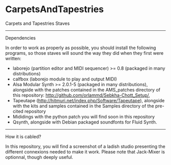 CarpetsAndTapestries
====================

Carpets and Tapestries Staves


------
Dependencies

In order to work as properly as possible, you should install the following programs, so those staves will sound the way they did when they first were written:

- laborejo (partition editor and MIDI sequencer) >= 0.8 (packaged in many distributions)
- calfbox (laborejo module to play and output MIDI)
- Alsa Modular Synth >= 2.0.1-5 (packaged in many distributions), alongside with the patches contained in the AMS_patches directory of this repository: http://github.com/orlammd/Sebkha-Chott_Setup/,
- Tapeutape (http://hitmuri.net/index.php/Software/Tapeutape), alongside with the kits and samples contained in the Samples directory of the pre-cited repository
- Mididings with the python patch you will find soon in this repository
- Qsynth, alongside with Debian packaged soundfonts for Fluid Synth.


------
How it is cabled?

In this repository, you will find a screenshot of a ladish studio presenting the different connexions needed to make it work. Please note that Jack-Mixer is optionnal, though deeply useful.
